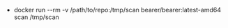 <!-- You must execute: -->

-   docker run --rm -v /path/to/repo:/tmp/scan bearer/bearer:latest-amd64 scan /tmp/scan

<!-- You must execute: -->